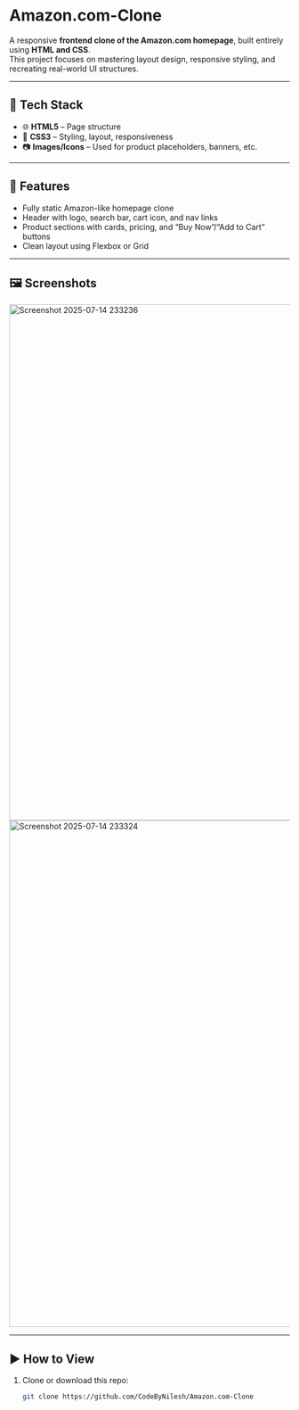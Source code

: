 # Amazon.com-Clone

A responsive **frontend clone of the Amazon.com homepage**, built entirely using **HTML and CSS**.  
This project focuses on mastering layout design, responsive styling, and recreating real-world UI structures.

---

## 🔧 Tech Stack

- 🌐 **HTML5** – Page structure
- 🎨 **CSS3** – Styling, layout, responsiveness
- 📷 **Images/Icons** – Used for product placeholders, banners, etc.

---

## 🚀 Features

- Fully static Amazon-like homepage clone
- Header with logo, search bar, cart icon, and nav links
- Product sections with cards, pricing, and “Buy Now”/“Add to Cart” buttons
- Clean layout using Flexbox or Grid

---

## 🖼️ Screenshots

<img width="1888" height="926" alt="Screenshot 2025-07-14 233236" src="https://github.com/user-attachments/assets/6b167ed2-0955-4401-aada-f87b88254a36" />
<img width="1876" height="909" alt="Screenshot 2025-07-14 233324" src="https://github.com/user-attachments/assets/be63d3ed-dfb2-473e-80b1-4a8419a22edd" />

---

## ▶️ How to View

1. Clone or download this repo:
   ```bash
   git clone https://github.com/CodeByNilesh/Amazon.com-Clone
